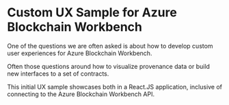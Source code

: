 Custom UX Sample for Azure Blockchain Workbench
===============================================
One of the questions we are often asked is about how to develop custom user experiences for Azure Blockchain Workbench.

Often those questions around how to visualize provenance data or build new interfaces to a set of contracts.

This initial UX sample showcases both in a React.JS application, inclusive of connecting to the Azure Blockchain Workbench API.
